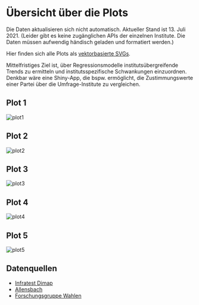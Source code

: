 # Übersicht über die Plots

Die Daten aktualisieren sich nicht automatisch. Aktueller Stand ist 13. Juli 2021. 
(Leider gibt es keine zugänglichen APIs der einzelnen Institute. Die Daten müssen aufwendig händisch geladen und formatiert werden.)

Hier finden sich alle Plots als [vektorbasierte SVGs](https://github.com/dominiklawetzky/sonntagsfrage/tree/main/SVG).

Mittelfristiges Ziel ist, über Regressionsmodelle institutsübergreifende Trends zu ermitteln und institutsspezifische Schwankungen einzuordnen. Denkbar wäre eine Shiny-App, die bspw. ermöglicht, die Zustimmungswerte einer Partei über die Umfrage-Institute zu vergleichen. 

## Plot 1
![plot1](https://user-images.githubusercontent.com/75689258/125517740-42a32caa-acbe-44ea-a3ea-dbdd7b4d1d34.jpg)


## Plot 2
![plot2](https://user-images.githubusercontent.com/75689258/125438725-d94350a8-6e22-4bfc-97a8-b6f090c3f0f7.jpg)

## Plot 3
![plot3](https://user-images.githubusercontent.com/75689258/125516630-676d997b-6f50-40cb-8a4c-eb2e7ebe5b6a.jpg)


## Plot 4
![plot4](https://user-images.githubusercontent.com/75689258/125516645-2984d19d-3d4f-47db-b3d1-e3f21afc9a81.jpg)


## Plot 5
![plot5](https://user-images.githubusercontent.com/75689258/125438764-59d3f56a-3867-4132-916b-c253fa53b9b2.jpg)

## Datenquellen
- [Infratest Dimap](https://www.infratest-dimap.de/umfragen-analysen/bundesweit/sonntagsfrage/)
- [Allensbach](https://www.ifd-allensbach.de/studien-und-berichte/sonntagsfrage/gesamt.html)
- [Forschungsgruppe Wahlen](https://www.wahlrecht.de/umfragen/politbarometer.htm)
